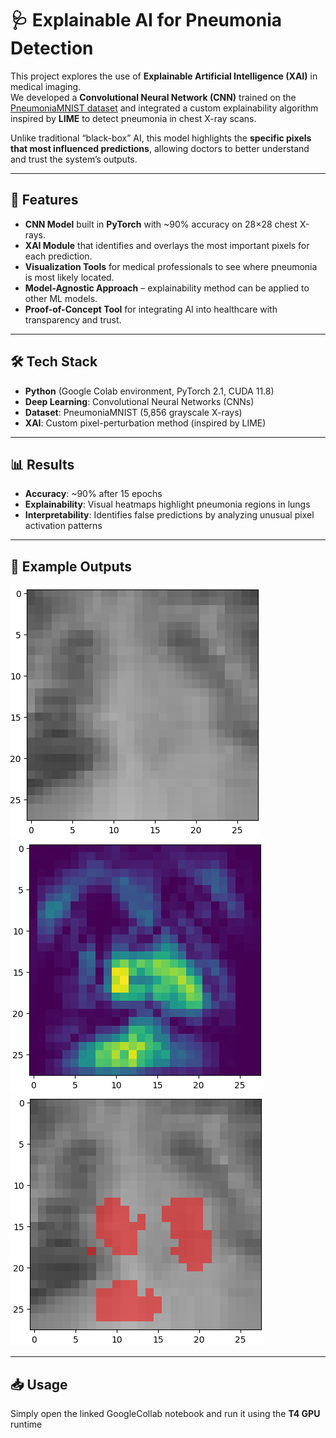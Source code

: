 # 🩺 Explainable AI for Pneumonia Detection

This project explores the use of **Explainable Artificial Intelligence (XAI)** in medical imaging.  
We developed a **Convolutional Neural Network (CNN)** trained on the [PneumoniaMNIST dataset](https://medmnist.com/) and integrated a custom explainability algorithm inspired by **LIME** to detect pneumonia in chest X-ray scans.  

Unlike traditional “black-box” AI, this model highlights the **specific pixels that most influenced predictions**, allowing doctors to better understand and trust the system’s outputs.  

---

## 🚀 Features
- **CNN Model** built in **PyTorch** with ~90% accuracy on 28×28 chest X-rays.  
- **XAI Module** that identifies and overlays the most important pixels for each prediction.  
- **Visualization Tools** for medical professionals to see where pneumonia is most likely located.  
- **Model-Agnostic Approach** – explainability method can be applied to other ML models.  
- **Proof-of-Concept Tool** for integrating AI into healthcare with transparency and trust.  

---

## 🛠️ Tech Stack
- **Python** (Google Colab environment, PyTorch 2.1, CUDA 11.8)
- **Deep Learning**: Convolutional Neural Networks (CNNs)  
- **Dataset**: PneumoniaMNIST (5,856 grayscale X-rays)  
- **XAI**: Custom pixel-perturbation method (inspired by LIME)  

---

## 📊 Results
- **Accuracy**: ~90% after 15 epochs  
- **Explainability**: Visual heatmaps highlight pneumonia regions in lungs  
- **Interpretability**: Identifies false predictions by analyzing unusual pixel activation patterns  

---

## 📸 Example Outputs
![Original X-ray](https://github.com/AntNeedsHelp/ExplainableAI/blob/main/images/originalchest.png)
![Heatmap of Important Pixels](https://github.com/AntNeedsHelp/ExplainableAI/blob/main/images/heatmap.png)
![Overlayed Pixels](https://github.com/AntNeedsHelp/ExplainableAI/blob/main/images/overlayed.png)

---

## 📥 Usage
Simply open the linked GoogleCollab notebook and run it using the **T4 GPU** runtime
